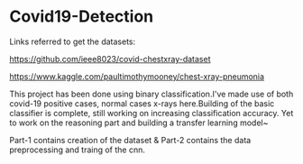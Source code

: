 # Covid19-Detection
Links referred to get the datasets:

https://github.com/ieee8023/covid-chestxray-dataset

https://www.kaggle.com/paultimothymooney/chest-xray-pneumonia

This project has been done using binary classification.I've made use of both covid-19 positive cases, normal cases x-rays here.Building of the basic classifier is complete, still working on increasing classification accuracy. Yet to work on the reasoning part and building a transfer learning model~

Part-1 contains creation of the dataset & Part-2 contains the data preprocessing and traing of the cnn.
